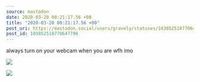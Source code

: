 ```yaml
---
source: mastodon
date: 2020-03-20 00:21:17.56 +00
title: "2020-03-20 00:21:17.56 +00"
post_uri: https://mastodon.social/users/gravely/statuses/103852518770647796
post_id: 103852518770647796
---
```

always turn on your webcam when you are wfh imo


![](/images/26481758.jpg)

![](/images/26481759.jpg)

